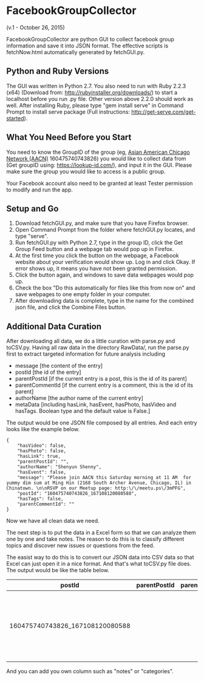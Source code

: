 FacebookGroupCollector
=====================================
(v.1 - October 26, 2015)

FacebookGroupCollector are python GUI to collect facebook group information and save it into JSON format. The effective scripts is fetchNow.html automatically generated by fetchGUI.py.

Python and Ruby Versions
---------------
The GUI was written in Python 2.7. You also need to run with Ruby 2.2.3 (x64) (Download from: http://rubyinstaller.org/downloads/) to start a localhost before you run .py file. Other version above 2.2.0 should work as well. After installing Ruby, please type "gem install serve" in Command Prompt to install serve package (Full instructions: http://get-serve.com/get-started).

What You Need Before you Start
-------------------------------
You need to know the GroupID of the group (eg, [Asian American Chicago Network (AACN)](https://www.facebook.com/groups/asianamericanchicagonetwork/) 160475740743826) you would like to collect data from (Get groupID using: https://lookup-id.com/), and input it in the GUI. Please make sure the group you would like to access is a public group.

Your Facebook account also need to be granted at least Tester permission to modify and run the app.

Setup and Go
-------------
1. Download fetchGUI.py, and make sure that you have Firefox browser.
2. Open Command Prompt from the folder where fetchGUI.py locates, and type "serve".
3. Run fetchGUI.py with Python 2.7, type in the group ID, click the Get Group Feed button and a webpage tab would pop up in Firefox.
4. At the first time you click the button on the webpage, a Facebook website about your verification would show up. Log in and click Okay. If error shows up, it means you have not been granted permission.
5. Click the button again, and windows to save data webpages would pop up.
6. Check the box "Do this automatically for files like this from now on" and save webpages to one empty folder in your computer.
7. After downloading data is complete, type in the name for the combined json file, and click the Combine Files button.

Additional Data Curation
-------------
After downloading all data, we do a little curation with parse.py and toCSV.py.
Having all raw data in the directory RawData/, run the parse.py first to extract targeted information for future analysis including 

-	message [the content of the entry]
-	postId  [the id of the entry]
-	parentPostId  [if the current entry is a post, this is the id of its parent]
-	parentCommentId  [if the current entry is a comment, this is the id of its parent]
-	authorName  [the author name of the current entry]
-	metaData [including hasLink, hasEvent, hasPhoto, hasVideo and hasTags. Boolean type and the default value is False.]

The output would be one JSON file composed by all entries. And each entry looks like the example below.

	{
  		"hasVideo": false,
  		"hasPhoto": false,
  		"hasLink": true,
  		"parentPostId": "",
  		"authorName": "Shenyun Shenny",
  		"hasEvent": false,
  		"message": "Please join AACN this Saturday morning at 11 AM  for yummy dim sum at Ming Hin (2168 South Archer Avenue, Chicago, IL) in Chinatown. \n\nRSVP on our Meetup page: http:\/\/meetu.ps\/3mPFG",
  		"postId": "160475740743826_167108120080588",
  		"hasTags": false,
  		"parentCommentId": ""
	}
Now we have all clean data we need.

The next step is to put the data in a Excel form so that we can analyze them one by one and take notes. The reason to do this is to classify different topics and discover new issues or questions from the feed.

The easist way to do this is to convert our JSON data into CSV data so that Excel can just open it in a nice format. And that's what toCSV.py file does. The output would be like the table below.

| postId  | parentPostId | parentCommentId | authorName | message | hasVideo | hasPhoto | hasEvent | hasLink | hasTags |
|---|---|---|---|---|---|---|---|---|---|
| 160475740743826_167108120080588  |   |   | Shenyun Shenny  | Please join AACN this Saturday morning at 11 AM  for yummy dim sum at Ming Hin (2168 South Archer Avenue, Chicago, IL) in Chinatown. RSVP on our Meetup page: http://meetu.ps/3mPFG  | FALSE  | FALSE  | FALSE  | TRUE  | FALSE  |

And you can add you own column such as "notes" or "categories".